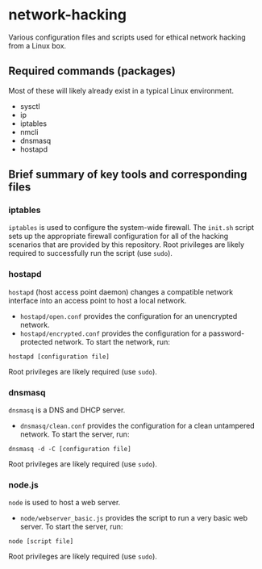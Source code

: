 # network-hacking
Various configuration files and scripts used for ethical network hacking from a Linux box.

## Required commands (packages)
Most of these will likely already exist in a typical Linux environment.
- sysctl
- ip
- iptables
- nmcli
- dnsmasq
- hostapd

## Brief summary of key tools and corresponding files

### iptables
`iptables` is used to configure the system-wide firewall.
The `init.sh` script sets up the appropriate firewall configuration for all of the hacking scenarios that are provided by this repository.
Root privileges are likely required to successfully run the script (use `sudo`).

### hostapd
`hostapd` (host access point daemon) changes a compatible network interface into an access point to host a local network.
- `hostapd/open.conf` provides the configuration for an unencrypted network.
- `hostapd/encrypted.conf` provides the configuration for a password-protected network.
To start the network, run:
```
hostapd [configuration file]
```
Root privileges are likely required (use `sudo`).

### dnsmasq
`dnsmasq` is a DNS and DHCP server.
- `dnsmasq/clean.conf` provides the configuration for a clean untampered network.
To start the server, run:
```
dnsmasq -d -C [configuration file]
```
Root privileges are likely required (use `sudo`).

### node.js
`node` is used to host a web server.
- `node/webserver_basic.js` provides the script to run a very basic web server.
To start the server, run:
```
node [script file]
```
Root privileges are likely required (use `sudo`).